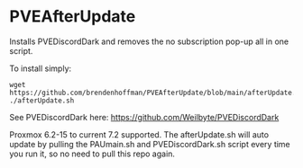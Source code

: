 # PVEAfterUpdate
Installs PVEDiscordDark and removes the no subscription pop-up all in one script.

To install simply:
```
wget https://github.com/brendenhoffman/PVEAfterUpdate/blob/main/afterUpdate.sh
./afterUpdate.sh
```

See PVEDiscordDark here: https://github.com/Weilbyte/PVEDiscordDark

Proxmox 6.2-15 to current 7.2 supported.
The afterUpdate.sh will auto update by pulling the PAUmain.sh and PVEDiscordDark.sh script every time you run it, so no need to pull this repo again.
